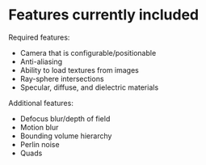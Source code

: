 # Features currently included

Required features:
- Camera that is configurable/positionable
- Anti-aliasing
- Ability to load textures from images
- Ray-sphere intersections
- Specular, diffuse, and dielectric materials

Additional features:
- Defocus blur/depth of field
- Motion blur
- Bounding volume hierarchy
- Perlin noise
- Quads